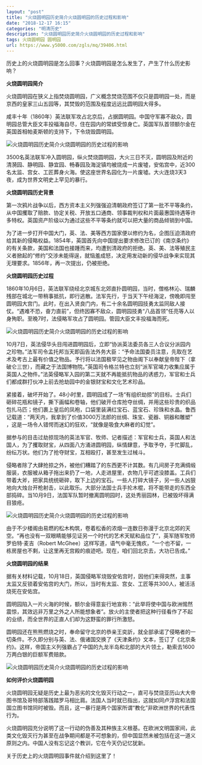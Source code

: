 ```yaml
---
layout: "post"
title: "火烧圆明园历史简介火烧圆明园的历史过程和影响"
date: "2018-12-17 16:15"
categories: "明清历史"
description: "火烧圆明园历史简介火烧圆明园的历史过程和影响"
tags: 火烧圆明园 圆明园
url: https://www.y5000.com/zgls/mq/39406.html
---
```






历史上的火烧圆明园是怎么回事？火烧圆明园是怎么发生了，产生了什么历史影响？  

 **火烧圆明园简介**

火烧圆明园在狭义上指焚烧圆明园，广义概念焚烧范围不仅只是圆明园一处，而是京西的皇家三山五园等，其焚毁的范围及程度远远比圆明园大得多。

咸丰十年（1860年）英法联军攻占北京后，占据圆明园。中国守军寡不敌众，圆明园总管大臣文丰投福海自尽，住在园内的常嫔受惊身亡。英国军队首领额尔金在英国首相帕麦斯顿的支持下，下令烧毁圆明园。

![火烧圆明园历史简介火烧圆明园的历史过程的影响](https://img.y5000.com/uploads/allimg/181228/30934775d5ee1e567e2ac1320f584ef0.jpg)

3500名英法联军冲入圆明园，纵火焚烧圆明园，大火三日不灭，圆明园及附近的清漪园、静明园、静宜园、畅春园及海淀镇均被烧成一片废墟，安佑宫中，近300名太监、宫女、工匠葬身火海。使这座世界名园化为一片废墟。大火连烧3天3夜，成为世界文明史上罕见的暴行。

 **火烧圆明园历史背景**  

第一次鸦片战争以后，西方资本主义列强强迫清朝政府签订了第一批不平等条约，从中国攫取了赔款、协定关税、开放五口通商、领事裁判权和片面最惠国待遇等许多特权。英国资产阶级以为通过这些不平等条约就可以把大量的商品倾销到中国。

为了进一步打开中国大门，英、法、美等西方国家便以修约为名，企图压迫清政府给其新的侵略权益。1854年，英国首先向中国提出要求修改已订的《南京条约》的有关条款，美国和法国也接踵而来，均遭到清政府的拒绝。英、美、法等殖民主义者掀起的“修约”交涉未能得逞，就恼羞成怒，决定用发动新的侵华战争来实现其无理要求。1856年，再一次提出，仍被拒绝。

 **火烧圆明园历史过程**  

1860年10月6日，英法联军绕经北京城东北郊直扑圆明园，当时，僧格林沁、瑞麟残部在城北一带稍事抵抗，即行逃散。法军先行，于当天下午经海淀，傍晚即闯至圆明园大宫门。此时，在出入贤良门内，有二十余名圆明园技勇太监同敌人接仗。“遇难不恐，奋力直前”，但终因寡不敌众，圆明园技勇“八品首领”任亮等人以身殉职。至晚7时，法侵略军攻占了圆明园。管园大臣文丰投福海而死。

![火烧圆明园历史简介火烧圆明园的历史过程的影响](https://img.y5000.com/uploads/allimg/181228/560778d716f960ff55cfc8151732f54a.jpg)

10月7日，英法侵华头目闯进圆明园后，立即“协派英法委员各三人合议分派园内之珍物。”法军司令孟托邦当天即函告法外务大臣：“予命法国委员注意，先取在艺术及考古上最有价值之物品。予行将以法国极罕见之物由阁下以奉献皇帝陛下（拿破仑三世），而藏之于法国博物院。”英国司令格兰特也立刻“派军官竭力收集应属于英国人之物件。”法英侵略军入园的第二天就不再能抵抗物品的诱惑力，军官和士兵们都成群打伙冲上前去抢劫园中的金银财宝和文化艺术珍品。

紧接着，破坏开始了。48小时里，圆明园成了一场“有组织劫掠”的目标。士兵们砸碎花瓶和镜子，撕下画幅和卷轴，他们破开仓库抢夺丝绸，并用这些珍贵的织品包扎马匹；他们裹上皇后的凤袍，口袋里装满红宝石、蓝宝石、珍珠和水晶。鲁西记载道：“两天内，我拿到了价值3000万法郎的丝绸、珠宝、瓷器、铜器和雕塑”
，这是一场令人错愕而迷幻的狂欢，“就像是吸食大麻者的幻觉”。

据参与的目击过劫掠现场的英法军官、牧师、记者描述：军官和士兵，英国人和法国人，为了攫取财宝，从四面八方涌进圆明园，纵情肆意，予取予夺，手忙脚乱，纷纭万状。他们为了抢夺财宝，互相殴打，甚至发生过械斗。

侵略者除了大肆抢掠之外，被他们糟踏了的东西更不计其数。有几间房子充满绸缎服装，衣服被从箱子拖出来扔了一地，人走进屋里，衣物几乎可遮没膝盖。工兵们带着大斧，把家具统统砸碎，取下上边的宝石。一些人打碎大镜子，另一些人凶狠地向大烛台开枪射击，以此取乐。大部分法国士兵手抡木棍，将不能带走的东西全部捣碎。当10月9日，法国军队暂时撤离圆明园时，这处秀丽园林，已被毁坏得满目狼疮。

![火烧圆明园历史简介火烧圆明园的历史过程的影响](https://img.y5000.com/uploads/allimg/181228/a71045e928882bbe278debb347089f33.jpg)

由于不少楼阁由易燃的松木构筑，卷着松香的浓烟一连数日弥漫于北京北郊的天空。“再也没有一双眼睛能够见证另一个时代的艺术天赋和品位了”，英军随军牧师罗伯特·麦吉（Robert
McGhee）这样写道，语气中毫无愧疚，“一个也不留，一栋房屋也不剩，让这里再无宫殿的痕迹吧。现在，咱们回北京去，大功已告成。”

 **火烧圆明园的结果**  

据有关材料记载，10月18日，英国侵略军烧毁安佑宫时，因他们来得突然，主事太监又反锁着安佑宫的大门，所以，当时有太监、宫女、工匠等共300人，被活活烧死在安佑宫。

圆明园陷入一片火海的时候，额尔金得意妄行地宣称：“此举将使中国与欧洲惕然震惊，其效远非万里之外之人所能想象者”。放火的主使者把这种行径看作了不起的业绩，而全世界的正直人们却为这野蛮的罪行所激怒。

圆明园还在熊熊燃烧之时，奉命留守北京的恭亲王奕訢，就全部承诺了侵略者的一切条件。不久即分别与英、法、俄诸国交换了《天津条约》文本，签订了《北京条约》。这样，帝国主义列强霸占了中国的九龙半岛和北部的大片领土，勒索去1600万两白银的巨额军费赔款。

![火烧圆明园历史简介火烧圆明园的历史过程的影响](https://img.y5000.com/uploads/allimg/181228/5156dc6584357db66155a4d067c9d290.jpg)

 **如何评价火烧圆明园**  

火烧圆明园无疑是历史上最为恶劣的文化毁灭行动之一，直可与焚烧亚历山大大帝图书馆及哥特部落践踏罗马相比肩。法国人当时就已指出，这就如同卢浮宫和法国国立图书馆同时被毁。而且，这一暴行是两个国家所谓“教化”非欧洲世界的代表性行为。

火烧圆明园充分说明了这一行动的伪善及其种族主义根基。在欧洲文明国家间，此类文化毁灭行为甚至在战争期间都是不可想象的，但中国显然未被包括在这一道义原则之内。中国人没有忘记这个教训，它在今天仍记忆犹新。

关于历史上的火烧圆明园事件就介绍到这里了！
